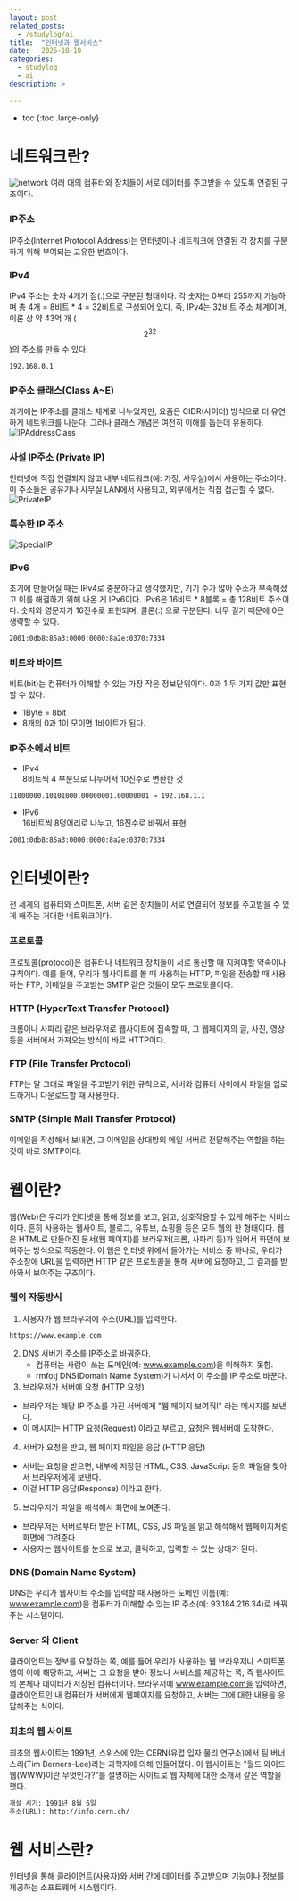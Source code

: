 ```yaml
---
layout: post
related_posts:
  - /studylog/ai
title:  "인터넷과 웹서비스"
date:   2025-10-10
categories:
  - studylog
  - ai
description: >
  
---
```

* toc
{:toc .large-only}

# 네트워크란?
![network](https://img1.daumcdn.net/thumb/R1280x0/?scode=mtistory2&fname=https%3A%2F%2Fblog.kakaocdn.net%2Fdna%2Fb0w6k9%2FbtsMYKQx9t0%2FAAAAAAAAAAAAAAAAAAAAALqGrXYk06EbR4BM8S9KRivy6FHUTearBy7a19p3cyNq%2Fimg.png%3Fcredential%3DyqXZFxpELC7KVnFOS48ylbz2pIh7yKj8%26expires%3D1761922799%26allow_ip%3D%26allow_referer%3D%26signature%3DRx3JwkTla86MBSnbAX1t7Ec%252BGgA%253D)
여러 대의 컴퓨터와 장치들이 서로 데이터를 주고받을 수 있도록 연결된 구조이다. 

### IP주소
IP주소(Internet Protocol Address)는 인터넷이나 네트워크에 연결된 각 장치를 구분하기 위해 부여되는 고유한 번호이다.

### IPv4
IPv4 주소는 숫자 4개가 점(.)으로 구분된 형태이다. 각 숫자는 0부터 255까지 가능하며 총 4개 = 8비트 * 4 = 32비트로 구성되어 있다.
즉, IPv4는 32비트 주소 체계이며, 이론 상 약 43억 개 ($$2^32$$)의 주소를 만들 수 있다.
```
192.168.0.1
```

### IP주소 클래스(Class A~E)
과거에는 IP주소를 클래스 체계로 나누었지만, 요즘은 CIDR(사이더) 방식으로 더 유연하게 네트워크를 나눈다. 그러나 클래스 개념은 여전히 이해를 돕는데 유용하다.
![IPAddressClass](https://img1.daumcdn.net/thumb/R1280x0/?scode=mtistory2&fname=https%3A%2F%2Fblog.kakaocdn.net%2Fdna%2FpS1d5%2FbtsMZXVCBzG%2FAAAAAAAAAAAAAAAAAAAAABf5ZVh_ivmfZIIpXLuq9Re57GErzTOoQm_TiuutosbM%2Fimg.png%3Fcredential%3DyqXZFxpELC7KVnFOS48ylbz2pIh7yKj8%26expires%3D1761922799%26allow_ip%3D%26allow_referer%3D%26signature%3DNyzhS4PpEmVmzb2nK%252B9jbMjW66I%253D)

### 사설 IP주소 (Private IP)
인터넷에 직접 연결되지 않고 내부 네트워크(예: 가정, 사무실)에서 사용하는 주소이다. 이 주소들은 공유기나 사무실 LAN에서 사용되고, 외부에서는 직접 접근할 수 없다.
![PrivateIP](https://img1.daumcdn.net/thumb/R1280x0/?scode=mtistory2&fname=https%3A%2F%2Fblog.kakaocdn.net%2Fdna%2FbAMdou%2FbtsMX00NiBd%2FAAAAAAAAAAAAAAAAAAAAAFaYe2elxtM8io7NFXcHixVa1vA-eNRKICdRLAYmrKwP%2Fimg.png%3Fcredential%3DyqXZFxpELC7KVnFOS48ylbz2pIh7yKj8%26expires%3D1761922799%26allow_ip%3D%26allow_referer%3D%26signature%3DV%252F3ygbQB6ENDK2zhHq4PQdgnaeI%253D)

### 특수한 IP 주소
![SpecialIP](https://img1.daumcdn.net/thumb/R1280x0/?scode=mtistory2&fname=https%3A%2F%2Fblog.kakaocdn.net%2Fdna%2FbC5eSw%2FbtsMZ3g89LZ%2FAAAAAAAAAAAAAAAAAAAAAIS7zgWQJZYbuMO3UtIXSJqlqB78OixulU6PlEQ4OAAP%2Fimg.png%3Fcredential%3DyqXZFxpELC7KVnFOS48ylbz2pIh7yKj8%26expires%3D1761922799%26allow_ip%3D%26allow_referer%3D%26signature%3DX6BqDenYWpoVrwBSUnBFwI0IrIA%253D)

### IPv6
초기에 만들어질 때는 IPv4로 충분하다고 생각했지만, 기기 수가 많아 주소가 부족해졌고 이를 해결하기 위해 나온 게 IPv6이다. IPv6은 16비트 * 8블록 = 총 128비트 주소이다. 숫자와 영문자가 16진수로 표현되며, 콜론(:) 으로 구분된다. 너무 길기 때문에 0은 생략할 수 있다.

```
2001:0db8:85a3:0000:0000:8a2e:0370:7334
```

### 비트와 바이트
비트(bit)는 컴퓨터가 이해할 수 있는 가장 작은 정보단위이다. 0과 1 두 가지 값만 표현할 수 있다.
* 1Byte = 8bit
* 8개의 0과 1이 모이면 1바이트가 된다.

### IP주소에서 비트
* IPv4    
8비트씩 4 부분으로 나누어서 10진수로 변환한 것
```
11000000.10101000.00000001.00000001 → 192.168.1.1
```
* IPv6    
16비트씩 8덩어리로 나누고, 16진수로 바꿔서 표현
```
2001:0db8:85a3:0000:0000:8a2e:0370:7334
```

# 인터넷이란?
전 세계의 컴퓨터와 스마트폰, 서버 같은 장치들이 서로 연결되어 정보를 주고받을 수 있게 해주는 거대한 네트워크이다.

### 프로토콜
프로토콜(protocol)은 컴퓨터나 네트워크 장치들이 서로 통신할 때 지켜야할 약속이나 규칙이다. 예를 들어, 우리가 웹사이트를 볼 때 사용하는 HTTP, 파일을 전송할 때 사용하는 FTP, 이메일을 주고받는 SMTP 같은 것들이 모두 프로토콜이다.

### HTTP (HyperText Transfer Protocol)
크롬이나 사파리 같은 브라우저로 웹사이트에 접속할 때, 그 웹페이지의 글, 사진, 영상 등을 서버에서 가져오는 방식이 바로 HTTP이다.

### FTP (File Transfer Protocol)
FTP는 말 그대로 파일을 주고받기 위한 규칙으로, 서버와 컴퓨터 사이에서 파일을 업로드하거나 다운로드할 때 사용한다.

### SMTP (Simple Mail Transfer Protocol)
이메일을 작성해서 보내면, 그 이메일을 상대방의 메일 서버로 전달해주는 역할을 하는 것이 바로 SMTP이다.

# 웹이란?
웹(Web)은 우리가 인터넷을 통해 정보를 보고, 읽고, 상호작용할 수 있게 해주는 서비스이다. 흔히 사용하는 웹사이트, 블로그, 유튜브, 쇼핑몰 등은 모두 웹의 한 형태이다. 웹은 HTML로 만들어진 문서(웹 페이지)를 브라우저(크롬, 사파리 등)가 읽어서 화면에 보여주는 방식으로 작동한다. 이 웹은 인터넷 위에서 돌아가는 서비스 중 하나로, 우리가 주소창에 URL을 입력하면 HTTP 같은 프로토콜을 통해 서버에 요청하고, 그 결과를 받아와서 보여주는 구조이다.

### 웹의 작동방식
1. 사용자가 웹 브라우저에 주소(URL)를 입력한다.
```
https://www.example.com
```
2. DNS 서버가 주소를 IP주소로 바꿔준다.
   * 컴퓨터는 사람이 쓰는 도메인(예: www.example.com)을 이해하지 못함.
   * rmfotj DNS(Domain Name System)가 나서서 이 주소를 IP 주소로 바꾼다.
3. 브라우저가 서버에 요청 (HTTP 요청)
  * 브라우저는 해당 IP 주소를 가진 서버에게 "웹 페이지 보여줘!" 라는 메시지를 보낸다.
  * 이 메시지는 HTTP 요청(Request) 이라고 부르고, 요청은 웹서버에 도착한다.
4. 서버가 요청을 받고, 웹 페이지 파일을 응답 (HTTP 응답)
  * 서버는 요청을 받으면, 내부에 저장된 HTML, CSS, JavaScript 등의 파일을 찾아서 브라우저에게 보낸다.
  * 이걸 HTTP 응답(Response) 이라고 한다.
5. 브라우저가 파일을 해석해서 화면에 보여준다.
  * 브라우저는 서버로부터 받은 HTML, CSS, JS 파일을 읽고 해석해서 웹페이지처럼 화면에 그려준다.
  * 사용자는 웹사이트를 눈으로 보고, 클릭하고, 입력할 수 있는 상태가 된다.

### DNS (Domain Name System)
DNS는 우리가 웹사이트 주소를 입력할 때 사용하는 도메인 이름(예: www.example.com)을 컴퓨터가 이해할 수 있는 IP 주소(예: 93.184.216.34)로 바꿔주는 시스템이다.

### Server 와 Client
클라이언트는 정보를 요청하는 쪽, 예를 들어 우리가 사용하는 웹 브라우저나 스마트폰 앱이 이에 해당하고, 서버는 그 요청을 받아 정보나 서비스를 제공하는 쪽, 즉 웹사이트의 본체나 데이터가 저장된 컴퓨터이다. 브라우저에 www.example.com을 입력하면, 클라이언트인 내 컴퓨터가 서버에게 웹페이지를 요청하고, 서버는 그에 대한 내용을 응답해주는 식이다.

### 최초의 웹 사이트
최초의 웹사이트는 1991년, 스위스에 있는 CERN(유럽 입자 물리 연구소)에서 팀 버너스리(Tim Berners-Lee)라는 과학자에 의해 만들어졌다. 이 웹사이트는 "월드 와이드 웹(WWW)이란 무엇인가?"를 설명하는 사이트로 웹 자체에 대한 소개서 같은 역할을 했다.
```txt
개설 시기: 1991년 8월 6일
주소(URL): http://info.cern.ch/
```

# 웹 서비스란?
인터넷을 통해 클라이언트(사용자)와 서버 간에 데이터를 주고받으며 기능이나 정보를 제공하는 소프트웨어 시스템이다.